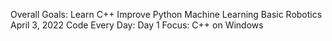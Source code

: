 Overall Goals:
  Learn C++
  Improve Python
  Machine Learning
  Basic Robotics
April 3, 2022
  Code Every Day: Day 1
  Focus: C++ on Windows
